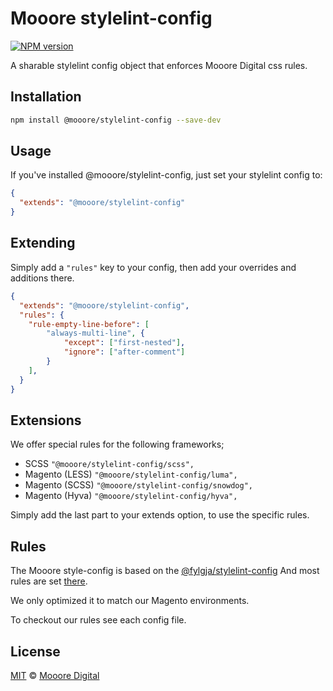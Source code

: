 # Mooore stylelint-config

[![NPM version](https://img.shields.io/npm/v/@mooore/stylelint-config.svg)](https://www.npmjs.org/package/@mooore/stylelint-config)

A sharable stylelint config object that enforces Mooore Digital css rules.

## Installation

```bash
npm install @mooore/stylelint-config --save-dev
```

## Usage

If you've installed @mooore/stylelint-config,
just set your stylelint config to:

```json
{
  "extends": "@mooore/stylelint-config"
}
```

## Extending

Simply add a `"rules"` key to your config,
then add your overrides and additions there.

```json
{
  "extends": "@mooore/stylelint-config",
  "rules": {
    "rule-empty-line-before": [
        "always-multi-line", {
            "except": ["first-nested"],
            "ignore": ["after-comment"]
        }
    ],
  }
}
```

## Extensions

We offer special rules for the following frameworks;

- SCSS `"@mooore/stylelint-config/scss",`
- Magento (LESS) `"@mooore/stylelint-config/luma",`
- Magento (SCSS) `"@mooore/stylelint-config/snowdog",`
- Magento (Hyva) `"@mooore/stylelint-config/hyva",`

Simply add the last part to your extends option,
to use the specific rules.

## Rules

The Mooore style-config is based on the [@fylgja/stylelint-config](https://github.com/getfylgja/stylelint-config)
And most rules are set [there](https://github.com/getfylgja/stylelint-config#rules).

We only optimized it to match our Magento environments.

To checkout our rules see each config file.

## License
[MIT](LICENSE) © [Mooore Digital](https://www.mooore.nl)
